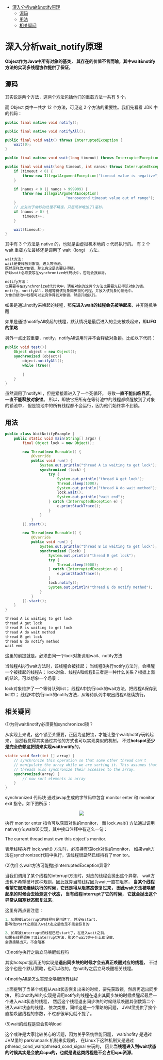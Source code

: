 <!-- GFM-TOC -->
*  [深入分析wait&notify原理](#深入分析wait_notify原理)
    * [源码](#源码)
    * [用法](#用法)
    * [相关疑问](#相关疑问)
<!-- GFM-TOC -->
# 深入分析wait_notify原理

**Object作为Java中所有对象的基类，
其存在的价值不言而喻，其中wait&notify方法的实现多线程协作提供了保证**。

## 源码
其实说是两个方法，这两个方法包括他们的重载方法一共有 5 个，

而 Object 类中一共才 12 个方法，可见这 2 个方法的重要性。我们先看看 JDK 中的代码：

```java
public final native void notify();

public final native void notifyAll();

public final void wait() throws InterruptedException {
    wait(0);
}

public final native void wait(long timeout) throws InterruptedException;

public final void wait(long timeout, int nanos) throws InterruptedException {
    if (timeout < 0) {
        throw new IllegalArgumentException("timeout value is negative");
    }

    if (nanos < 0 || nanos > 999999) {
        throw new IllegalArgumentException(
                            "nanosecond timeout value out of range");
    }
    // 此处对于纳秒的处理不精准，只是简单增加了1毫秒，
    if (nanos > 0) {
        timeout++;
    }

    wait(timeout);
}
```
其中有 3 个方法是 native 的，也就是由虚拟机本地的 c 代码执行的。
有 2 个 wait 重载方法最终还是调用了 wait（long） 方法。

```java
wait方法：
wait是要释放对象锁，进入等待池。
既然是释放对象锁，那么肯定是先要获得锁。
所以wait必须要写在synchronized代码块中，否则会报异常。

notify方法：
也需要写在synchronized代码块中，调用对象的这两个方法也需要先获得该对象的锁。
notify，notifyAll，唤醒等待该对象同步锁的线程，并放入该对象的锁池中。
对象的锁池中线程可以去竞争得到对象锁，然后开始执行。
```

如果是通过notify来唤起的线程，那**先进入wait的线程会先被唤起来**，并非随机唤醒

如果是通过nootifyAll唤起的线程，默认情况是最后进入的会先被唤起来，即**LIFO的策略**

另外一点比较重要，notify，notifyAll调用时并不会释放对象锁。比如以下代码：
```java
public void test(){
    Object object = new Object();
    synchronized (object){
        object.notifyAll();
        while (true){
         
        }
    }
}
```
虽然调用了notifyAll，但是紧接着进入了一个死循环。
导致**一直不能出临界区，一直不能释放对象锁**。
所以，即使它把所有在等待池中的线程都唤醒放到了对象的锁池中，
但是锁池中的所有线程都不会运行，因为他们始终拿不到锁。

## 用法
```java
public class WaitNotifyExample {
    public static void main(String[] args) {
        final Object lock = new Object();

        new Thread(new Runnable() {
            @Override
            public void run() {
                System.out.println("thread A is waiting to get lock");
                synchronized (lock) {
                    try {
                        System.out.println("thread A get lock");
                        Thread.sleep(1000);
                        System.out.println("thread A do wait method");
                        lock.wait();
                        System.out.println("wait end");
                    } catch (InterruptedException e) {
                        e.printStackTrace();
                    }
                }
            }
        }).start();

        new Thread(new Runnable() {
            @Override
            public void run() {
                System.out.println("thread B is waiting to get lock");
                synchronized (lock) {
                    System.out.println("thread B get lock");
                    try {
                        Thread.sleep(5000);
                    } catch (InterruptedException e) {
                        e.printStackTrace();
                    }
                    lock.notify();
                    System.out.println("thread B do notify method");
                }
            }
        }).start();
    }
}
```
```html
thread A is waiting to get lock
thread A get lock
thread B is waiting to get lock
thread A do wait method
thread B get lock
thread B do notify method
wait end
```
这里的前提就是，必须由同一个lock对象调用wait、notify方法

当线程A执行wait方法时，该线程会被挂起；
当线程B执行notify方法时，会唤醒一个被挂起的线程A；
lock对象、线程A和线程B三者是一种什么关系？根据上面的结论，可以想象一个场景：

lock对象维护了一个等待队列list；
线程A中执行lock的wait方法，把线程A保存到list中；
线程B中执行lock的notify方法，从等待队列中取出线程A继续执行。

## 相关疑问
(1)为何wait&notify必须要加synchronized锁？

从实现上来说，这个锁至关重要，正因为这把锁，才能让整个wait/notify玩转起来，
当然我觉得其实通过其他的方式也可以实现类似的机制，
不过**hotspot至少是完全依赖这把锁来实现wait/notify**的。

```java
static void Sort(int [] array) {
    // synchronize this operation so that some other thread can't
    // manipulate the array while we are sorting it. This assumes that other
    // threads also synchronize their accesses to the array.
    synchronized(array) {
        // now sort elements in array
    }
}
```
synchronized 代码块
通过javap生成的字节码中包含 monitor enter 和 monitor exit 指令。如下图所示：
<div align="center"> <img src="pics//thread/thread_11.png"/> </div>

执行 monitor enter 指令可以获取对象的monitor，
而 lock.wait() 方法通过调用native方法wait(0)实现，其中接口注释中有这么一句：

The current thread must own this object's monitor.

表示线程执行 lock.wait() 方法时，必须持有该lock对象的monitor，
如果wait方法在synchronized代码中执行，该线程很显然已经持有了monitor。

(2)为什么wait方法可能抛出InterruptedException异常?

当我们调用了某个线程的interrupt方法时，对应的线程会抛出这个异常，
wait方法也不希望破坏这种规则，因此就算当前线程因为wait一直在阻塞，
**当某个线程希望它起来继续执行的时候，它还是得从阻塞态恢复过来，
因此wait方法被唤醒起来的时候会去检测这个状态，
当有线程interrupt了它的时候，
它就会抛出这个异常从阻塞状态恢复过来**。

这里有两点要注意：
```java
1、如果被interrupt的线程只是创建了，并没有start，
那等他start之后进入wait态之后也是不能会恢复的

2、如果被interrupt的线程已经start了，在进入wait之前，
如果有线程调用了其interrupt方法，那这个wait等于什么都没做，
会直接跳出来，不会阻塞
```

(3)notify执行之后立马唤醒线程吗

其实hotspot里真正的实现是**退出同步块的时候才会去真正唤醒对应的线程**，
不过这个也是个默认策略，也可以改的，在notify之后立马唤醒相关线程。

(4)notifyAll是怎么实现全唤起所有线程

上面提到了当某个线程从wait状态恢复出来的时候，要先获取锁，然后再退出同步块，
所以notifyAll的实现是调用notify的线程在退出其同步块的时候唤醒起最后一个进入wait状态的线程，
然后这个线程退出同步块的时候继续唤醒其倒数第二个进入wait状态的线程，
依次类推，同样这是一个策略的问题，
JVM里提供了挨个直接唤醒线程的参数，不过都很罕见就不提了。

(5)wait的线程是否会影响load

这个或许是大家比较关心的话题，因为关乎系统性能问题，
wait/nofity 是通过JVM里的  park/unpark 机制来实现的，
在Linux下这种机制又是通过pthread_cond_wait/pthread_cond_signal 来玩的，
因此**当线程进入到wait状态的时候其实是会放弃cpu的，也就是说这类线程是不会占用cpu资源**。